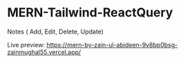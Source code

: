 # MERN-Tailwind-ReactQuery
Notes ( Add, Edit, Delete, Update)

Live preview: https://mern-by-zain-ul-abideen-9v8bp0bsg-zainmughal55.vercel.app/
